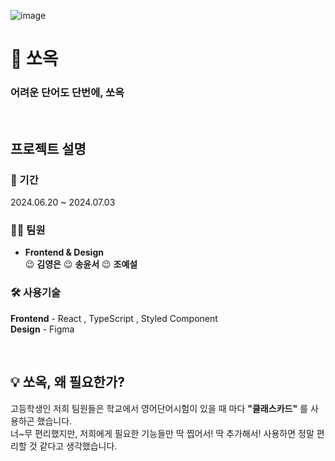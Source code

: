 ![image](https://github.com/songkimye/Sso-ok/assets/128370837/25fe9d6a-64f5-462b-8dee-b4241e3561b1)

# 🩵 쏘옥
### **어려운 단어도 단번에, 쏘옥**
<BR>

## 프로젝트 설명
### 📆 기간
2024.06.20 ~ 2024.07.03

### 🙋‍♀️ 팀원
- **Frontend & Design** <br>
    😉 **김영은**
    😉 **송윤서**
    😉 **조예설**
  
### 🛠️ 사용기술
**Frontend** - React , TypeScript , Styled Component <br>
**Design** - Figma

<br>

## 💡 쏘옥, 왜 필요한가? 
고등학생인 저희 팀원들은 학교에서 영어단어시험이 있을 때 마다 **"클래스카드"** 를 사용하곤 했습니다. <br>
너~무 편리했지만, 저희에게 필요한 기능들만 딱 찝어서! 딱 추가해서! 사용하면 정말 편리할 것 같다고 생각했습니다.

